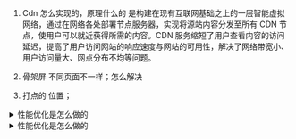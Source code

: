 1. Cdn 怎么实现的，原理什么的
   是构建在现有互联网基础之上的一层智能虚拟网络，通过在网络各处部署节点服务器，实现将源站内容分发至所有 CDN 节点，使用户可以就近获得所需的内容。CDN 服务缩短了用户查看内容的访问延迟，提高了用户访问网站的响应速度与网站的可用性，解决了网络带宽小、用户访问量大、网点分布不均等问题。

2. 骨架屏 不同页面不一样；怎么解决

3. 打点的 位置；

<details>
<summary>性能优化是怎么做的</summary>
重定向优化：

避免重定向

DNS、TCP 优化：

预解析；也就是用<link rel="preconnect" href="//``sample.com``" crossorigin>
使用 preconnect 时，同时也使用 dns-prefetch 作为兼容手段，或者凸显关键资源；

请求优化：

减少 HTTP 请求数量：多个压缩成一个；
使用 HTTP2：头部压缩
减少 cookie 大小：http 请求会携带 cookie

DOM、CSS 解析优化：

CSS 放在头部
优化 CSS 的选择器结构：浏览器解析 CSS 选择器是从右到左；
JS 放在尾部，或者标注 defer、async 避免阻塞解析；
精简 DOM 结构
提取 critical css：也就是将首屏需要用到的 CSS 放在 Head 里加载，其余的异步加载；

渲染优化：

减少 DOM 操作的次数，减少重绘重排
减少 DOM 数量：大数据量分页、虚拟列表
使用 GPU 加速：比如 transforms 和 opacity 两个属性；

要慎用，低端机 GPU 差，占用较多内存卡顿，因此什么时候开启硬件加速，给多少元素开启硬件加速，需要用测试结果说话

尽量使用 requestAnimationFrame 来实现视觉变化
使用 loading 图：能较早的有视觉变化

三方资源、图片优化

第三方资源、库使用 CDN
压缩图片体积，减少图片大小；
图片懒加载：使用 IntersectionObserver 或者监听 scroll 滚动的距离
图片使用 webp 格式：体积会比 jpg 小；
去掉图片中的 metadata（拍照时的时间地点等）
使用 preload 预先加载 css 文件或者字体文件、js 文件等；从而更不易阻塞页面的初步渲染，进而提升性能
还可以关注一下 HTTP2 服务端推送或者 HTTP103 状态码；

其余的性能优化

合理使用协商缓存
善于使用事件委托
避免死循环（死循环导致页面卡死）
慎用闭包、全局状态（导致内存泄漏）
使用 Web Workers 处理纯数据，或者与浏览器 UI 无关的长时间运行脚本
保持代码设计的优雅性，减少冗余代码；
灵活使用防抖节流；
避免频繁 JS 获取 Layout 属性值造成的回流；

</details>

<details>
  <summary>性能优化是怎么做的</summary>

FCP（First Contentful Paint）是衡量网页加载速度的关键指标之一，它表示在用户浏览器中首次渲染出可见内容的时间点。要优化 FCP 的值，可以考虑以下几个方面：

1. 优化服务器响应时间：确保服务器响应请求的速度尽可能快。这可以通过优化后端代码、数据库查询、网络传输等方式来实现。使用缓存技术、减少不必要的请求和响应、提高服务器性能等方法都能够减少响应时间。

2. 压缩和优化资源：压缩和优化网页中的 CSS、JavaScript、图像等资源可以减少文件大小，从而加快下载速度。使用压缩工具（如 Gzip）对服务器上的文件进行压缩，并使用压缩算法（如 Brotli）传输资源，可以减少网络传输时间。

3. 延迟加载非关键资源：将页面上的非关键资源（如图片、广告、社交媒体插件等）延迟加载，直到主要内容渲染完成后再加载。这可以通过使用懒加载（Lazy Loading）技术实现，以避免不必要的资源请求和阻塞主要内容的加载。

4. 使用浏览器缓存：合理设置资源的缓存策略，使浏览器能够缓存并重复使用已下载的资源。通过设置正确的缓存头（如 Cache-Control 和 Expires），浏览器可以在后续访问中直接从本地缓存加载资源，而无需再次请求服务器。

5. 使用 CDN（内容分发网络）：将静态资源部署到 CDN 上，使其能够就近提供给用户，减少网络延迟和传输时间。CDN 能够提供高速的内容分发服务，使用户能够更快地获取网页资源。

6. 减少重定向：过多的重定向会增加页面加载时间。尽量避免不必要的重定向，确保页面的 URL 结构简洁和一致。

7. 使用异步加载和并行加载：将页面上的脚本标记为异步加载或延迟加载，以及使用并行加载技术，可以使浏览器能够在下载资源的同时继续渲染页面，从而加快页面的显示速度。

8. 优化关键渲染路径：根据网页的具体情况，优化关键渲染路径，即使浏览器尽早开始渲染主要内容。这包括将关键 CSS（Critical CSS）内联到 HTML 中，减少渲染阻塞的 JavaScript，避免使用阻塞渲染的 CSS 和 JavaScript 等。

综合考虑上述优化措施，可以有效地改善 FCP 值，提升网页的加载速度和用户体验。值得注意的是，不同的网页和应用场景可能需要采取不同的优化策略，因此需要根据具体情况进行调整和测试。

</details>

